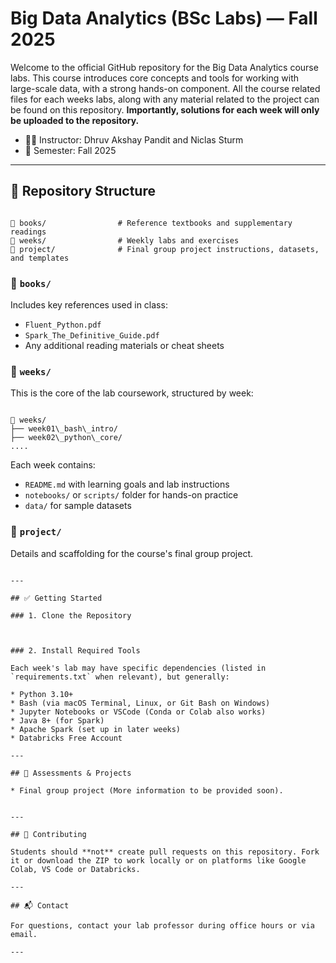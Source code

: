 # Big Data Analytics (BSc Labs) — Fall 2025

Welcome to the official GitHub repository for the Big Data Analytics course labs. This course introduces core concepts and tools for working with large-scale data, with a strong hands-on component. All the course related files for each weeks labs, along with any material related to the project can be found on this repository. **Importantly, solutions for each week will only be uploaded to the repository.** 

- 👨‍🏫 Instructor: Dhruv Akshay Pandit and Niclas Sturm
- 📅 Semester: Fall 2025  

---

## 📂 Repository Structure

```

📁 books/                # Reference textbooks and supplementary readings
📁 weeks/                # Weekly labs and exercises
📁 project/              # Final group project instructions, datasets, and templates

```

### 📘 `books/`
Includes key references used in class:
- `Fluent_Python.pdf`
- `Spark_The_Definitive_Guide.pdf`
- Any additional reading materials or cheat sheets

### 📆 `weeks/`
This is the core of the lab coursework, structured by week:

```

📁 weeks/
├── week01\_bash\_intro/
├── week02\_python\_core/
....
```

Each week contains:
- `README.md` with learning goals and lab instructions
- `notebooks/` or `scripts/` folder for hands-on practice
- `data/` for sample datasets

### 🧪 `project/`
Details and scaffolding for the course's final group project.
````

---

## ✅ Getting Started

### 1. Clone the Repository



### 2. Install Required Tools

Each week's lab may have specific dependencies (listed in `requirements.txt` when relevant), but generally:

* Python 3.10+
* Bash (via macOS Terminal, Linux, or Git Bash on Windows)
* Jupyter Notebooks or VSCode (Conda or Colab also works)
* Java 8+ (for Spark)
* Apache Spark (set up in later weeks)
* Databricks Free Account

---

## 🧪 Assessments & Projects

* Final group project (More information to be provided soon).


---

## 🤝 Contributing

Students should **not** create pull requests on this repository. Fork it or download the ZIP to work locally or on platforms like Google Colab, VS Code or Databricks.

---

## 📬 Contact

For questions, contact your lab professor during office hours or via email.

---

